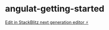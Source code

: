 # angulat-getting-started

[Edit in StackBlitz next generation editor ⚡️](https://stackblitz.com/~/github.com/danieljaimes-soprasteria/angulat-getting-started)